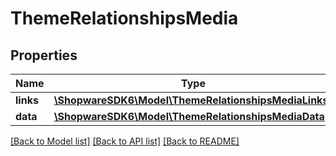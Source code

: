 # ThemeRelationshipsMedia

## Properties
Name | Type | Description | Notes
------------ | ------------- | ------------- | -------------
**links** | [**\ShopwareSDK6\Model\ThemeRelationshipsMediaLinks**](ThemeRelationshipsMediaLinks.md) |  | [optional] 
**data** | [**\ShopwareSDK6\Model\ThemeRelationshipsMediaData[]**](ThemeRelationshipsMediaData.md) |  | [optional] 

[[Back to Model list]](../../README.md#documentation-for-models) [[Back to API list]](../../README.md#documentation-for-api-endpoints) [[Back to README]](../../README.md)

